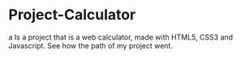 # Project-Calculator
a Is a project that is a web calculator, made with HTML5, CSS3 and Javascript. See how the path of my project went.
